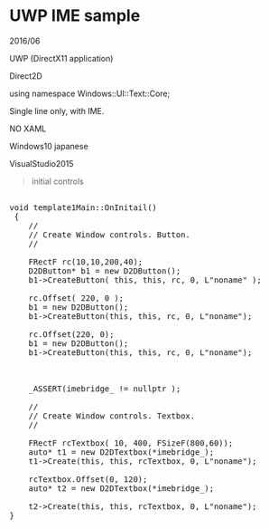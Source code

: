 # UWP IME sample 

2016/06 

UWP (DirectX11 application)

Direct2D

using namespace Windows::UI::Text::Core;

Single line only, with IME.

NO XAML

Windows10 japanese

VisualStudio2015

> initial controls

<pre>

void template1Main::OnInitail() 
 {
	//
	// Create Window controls. Button.
	// 

	FRectF rc(10,10,200,40);
	D2DButton* b1 = new D2DButton();
	b1->CreateButton( this, this, rc, 0, L"noname" );

	rc.Offset( 220, 0 );
	b1 = new D2DButton();
	b1->CreateButton(this, this, rc, 0, L"noname");

	rc.Offset(220, 0);
	b1 = new D2DButton();
	b1->CreateButton(this, this, rc, 0, L"noname");


	
	_ASSERT(imebridge_ != nullptr );

	//
	// Create Window controls. Textbox.
	// 
	
	FRectF rcTextbox( 10, 400, FSizeF(800,60));
	auto* t1 = new D2DTextbox(*imebridge_);
	t1->Create(this, this, rcTextbox, 0, L"noname");

	rcTextbox.Offset(0, 120);
	auto* t2 = new D2DTextbox(*imebridge_);

	t2->Create(this, this, rcTextbox, 0, L"noname");
}


</pre>
